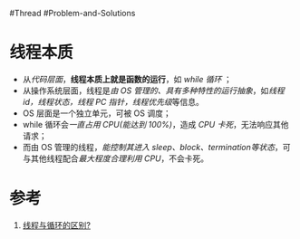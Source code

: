 #Thread #Problem-and-Solutions 

# 线程本质
- 从*代码层面*，**线程本质上就是函数的运行**，如 *while 循环* ；
- 从操作系统层面，线程是*由 OS 管理的、具有多种特性的运行抽象*，如*线程 id，线程状态，线程 PC 指针，线程优先级*等信息。
- OS 层面是一个独立单元，可被 OS 调度；
- while 循环会*一直占用 CPU(能达到 100%)*，造成 *CPU 卡死*，无法响应其他请求；
- 而由 OS 管理的线程，*能控制其进入 sleep、block、termination等状态*，可与其他线程配合*最大程度合理利用 CPU*，不会卡死。





# 参考
1. [线程与循环的区别? ](https://www.cnblogs.com/xiatianyu/p/thread_loop_different.html)